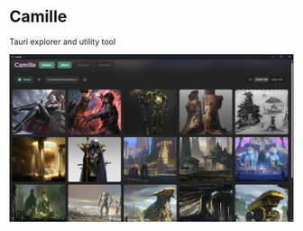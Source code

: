 # Camille

Tauri explorer and utility tool

![alt text](https://raw.githubusercontent.com/Angael/camille/main/docs/showcase.jpg)
